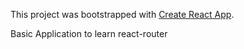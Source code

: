 This project was bootstrapped with [Create React App](https://github.com/facebookincubator/create-react-app).

Basic Application to learn react-router